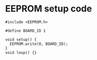 # EEPROM setup code

```
#include <EEPROM.h>

#define BOARD_ID 1

void setup() {
  EEPROM.write(0, BOARD_ID);
}
void loop() {}
```
